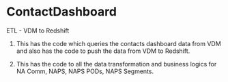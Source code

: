 # ContactDashboard
ETL - VDM to Redshift


1. This has the code which queries the contacts dashboard data from VDM and also has the code to push the data from VDM to Redshift. 

2. This has the code to all the data transformation and business logics for NA Comm, NAPS, NAPS PODs, NAPS Segments.
